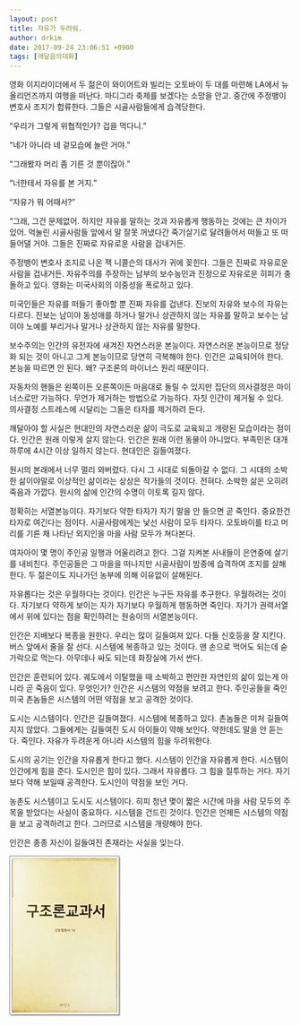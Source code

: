 ```yaml
---
layout: post
title: 자유가 두려워.
author: drkim
date: 2017-09-24 23:06:51 +0900
tags: [깨달음의대화]
---
```

영화 이지라이더에서 두 젊은이 와이어트와 빌리는 오토바이 두 대를 마련해 LA에서 뉴올리언즈까지 여행을 떠난다. 마디그라 축제를 보겠다는 소망을 안고. 중간에 주정뱅이 변호사 조지가 합류한다. 그들은 시골사람들에게 습격당한다.

  


“우리가 그렇게 위협적인가? 겁을 먹다니.”

“네가 아니라 네 겉모습에 놀란 거야.”

“그래봤자 머리 좀 기른 것 뿐이잖아.”

“너한테서 자유를 본 거지.”

“자유가 뭐 어때서?”

“그래, 그건 문제없어. 하지만 자유를 말하는 것과 자유롭게 행동하는 것에는 큰 차이가 있어. 억눌린 시골사람들 앞에서 말 잘못 꺼냈다간 죽기살기로 달려들어서 떠들고 또 떠들어댈 거야. 그들은 진짜로 자유로운 사람을 겁내거든.



주정뱅이 변호사 조지로 나온 잭 니콜슨의 대사가 귀에 꽂힌다. 그들은 진짜로 자유로운 사람을 겁내거든. 자유주의를 주장하는 남부의 보수농민과 진정으로 자유로운 히피가 충돌하고 있다. 영화는 미국사회의 이중성을 폭로하고 있다. 

  


미국인들은 자유를 떠들기 좋아할 뿐 진짜 자유를 겁낸다. 진보의 자유와 보수의 자유는 다르다. 진보는 남이야 동성애를 하거나 말거나 상관하지 않는 자유를 말하고 보수는 남이야 노예를 부리거나 말거나 상관하지 않는 자유를 말한다. 

  


보수주의는 인간의 유전자에 새겨진 자연스러운 본능이다. 자연스러운 본능이므로 정당화 되는 것이 아니고 그게 본능이므로 당연히 극복해야 한다. 인간은 교육되어야 한다. 본능을 따르면 안 된다. 왜? 구조론의 마이너스 원리 때문이다. 

  


자동차의 핸들은 왼쪽이든 오른쪽이든 마음대로 돌릴 수 있지만 집단의 의사결정은 마이너스로만 가능하다. 무언가 제거하는 방법으로 가능하다. 자칫 인간이 제거될 수 있다. 의사결정 스트레스에 시달리는 그들은 타자를 제거하려 든다.

  


깨달아야 할 사실은 현대인의 자연스러운 삶이 극도로 교육되고 개량된 모습이라는 점이다. 인간은 원래 이렇게 살지 않는다. 인간은 원래 이런 동물이 아니었다. 부족민은 대개 하루에 4시간 이상 일하지 않는다. 현대인은 길들여졌다.

  


원시의 본래에서 너무 멀리 와버렸다. 다시 그 시대로 되돌아갈 수 없다. 그 시대의 소박한 삶이야말로 이상적인 삶이라는 상상은 작가들의 것이다. 전혀다. 소박한 삶은 오히려 죽음과 가깝다. 원시의 삶에 인간의 수명이 이토록 길지 않다.

  


정확히는 서열본능이다. 자기보다 약한 타자가 자기 말을 안 들으면 곧 죽인다. 중요한건 타자로 여긴다는 점이다. 시골사람에게는 낯선 사람이 모두 타자다. 오토바이를 타고 머리를 기른 채 나타난 외지인을 마을 사람 모두가 쳐다본다. 

  


여자아이 몇 명이 주인공 일행과 어울리려고 한다. 그걸 지켜본 사내들이 은연중에 살기를 내비친다. 주인공들은 그 마을을 떠나지만 시골사람이 밤중에 습격하여 조지를 살해한다. 두 젊은이도 지나가던 농부에 의해 이유없이 살해된다. 

  


자유롭다는 것은 우월하다는 것이다. 인간은 누구든 자유를 추구한다. 우월하려는 것이다. 자기보다 약하게 보이는 자가 자기보다 우월하게 행동하면 죽인다. 자기가 권력서열에서 위에 있다는 점을 확인하려는 원숭이의 서열본능이다. 

  


인간은 지배보다 복종을 원한다. 우리는 많이 길들여져 있다. 다들 신호등을 잘 지킨다. 버스 앞에서 줄을 잘 선다. 시스템에 복종하고 있는 것이다. 맨 손으로 먹어도 되는데 숟가락으로 먹는다. 아무데나 싸도 되는데 화장실에 가서 싼다. 

  


인간은 훈련되어 있다. 궤도에서 이탈했을 때 소박하고 편안한 자연인의 삶이 있는게 아니라 곧 죽음이 있다. 무엇인가? 인간은 시스템의 약점을 보려고 한다. 주인공들을 죽인 미국 촌놈들은 시스템의 어떤 약점을 보고 공격한 것이다.

  


도시는 시스템이다. 인간은 길들여졌다. 시스템에 복종하고 있다. 촌놈들은 미처 길들여지지 않았다. 그들에게는 길들여진 도시 아이들이 약해 보인다. 약한데도 말을 안 듣는다. 죽인다. 자유가 두려운게 아니라 시스템의 힘을 두려워한다.

  


도시의 공기는 인간을 자유롭게 한다고 했다. 시스템이 인간을 자유롭게 한다. 시스템이 인간에게 힘을 준다. 도시인은 힘이 있다. 그래서 자유롭다. 그 힘을 질투하는 거다. 자기보다 약해 보일때 공격한다. 도시인이 약점을 보인 거다.

  


농촌도 시스템이고 도시도 시스템이다. 히피 청년 몇이 짧은 시간에 마을 사람 모두의 주목을 받았다는 사실이 중요하다. 시스템을 건드린 것이다. 인간은 언제든 시스템의 약점을 보고 공격하려고 한다. 그러므로 시스템을 개량해야 한다.

  


인간은 종종 자신이 길들여진 존재라는 사실을 잊는다.

  



![](/files/attach/images/198/082/889/0.jpg)